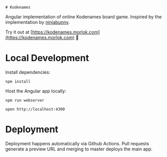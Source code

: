     # Kodenames

Angular implementation of online Kodenames board game.  Inspired by the implementation by [ninjabunny](https://github.com/ninjabunny/KodeNames).

Try it out at [https://kodenames.morlok.com](https://kodenames.morlok.com) 🎉

# Local Development

Install dependencies:

```
npm install
```

Host the Angular app locally:

```
npm run webserver
```

```
open http://localhost:4300
```

# Deployment

Deployment happens automatically via Github Actions. Pull requests generate a preview URL 
and merging to master deploys the main app.
